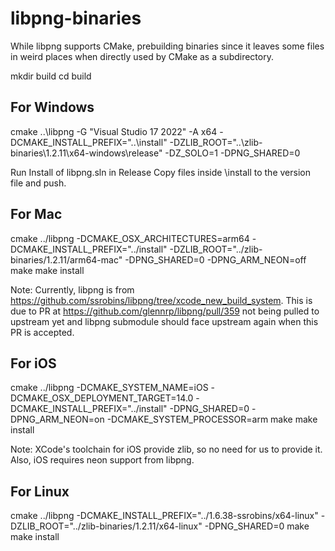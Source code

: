 # libpng-binaries

While libpng supports CMake, prebuilding binaries since it leaves some files in weird places when directly used by CMake as a subdirectory.

mkdir build
cd build

## For Windows

cmake ..\libpng -G "Visual Studio 17 2022" -A x64 -DCMAKE_INSTALL_PREFIX="..\install" -DZLIB_ROOT="..\zlib-binaries\1.2.11\x64-windows\release" -DZ_SOLO=1 -DPNG_SHARED=0

Run Install of libpng.sln in Release
Copy files inside \install to the version file and push.

## For Mac

cmake ../libpng -DCMAKE_OSX_ARCHITECTURES=arm64 -DCMAKE_INSTALL_PREFIX="../install" -DZLIB_ROOT="../zlib-binaries/1.2.11/arm64-mac" -DPNG_SHARED=0 -DPNG_ARM_NEON=off
make
make install

Note: Currently, libpng is from https://github.com/ssrobins/libpng/tree/xcode_new_build_system. This is due to PR at https://github.com/glennrp/libpng/pull/359 not being pulled to upstream yet and libpng submodule should face upstream again when this PR is accepted.

## For iOS

cmake ../libpng -DCMAKE_SYSTEM_NAME=iOS -DCMAKE_OSX_DEPLOYMENT_TARGET=14.0 -DCMAKE_INSTALL_PREFIX="../install" -DPNG_SHARED=0 -DPNG_ARM_NEON=on -DCMAKE_SYSTEM_PROCESSOR=arm
make
make install

Note: XCode's toolchain for iOS provide zlib, so no need for us to provide it. Also, iOS requires neon support from libpng.

## For Linux

cmake ../libpng -DCMAKE_INSTALL_PREFIX="../1.6.38-ssrobins/x64-linux" -DZLIB_ROOT="../zlib-binaries/1.2.11/x64-linux" -DPNG_SHARED=0
make
make install
